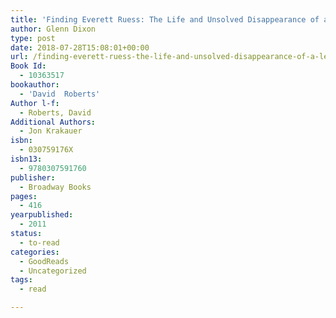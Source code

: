 ```yaml
---
title: 'Finding Everett Ruess: The Life and Unsolved Disappearance of a Legendary Wilderness Explorer'
author: Glenn Dixon
type: post
date: 2018-07-28T15:08:01+00:00
url: /finding-everett-ruess-the-life-and-unsolved-disappearance-of-a-legendary-wilderness-explorer/
Book Id:
  - 10363517
bookauthor:
  - 'David  Roberts'
Author l-f:
  - Roberts, David
Additional Authors:
  - Jon Krakauer
isbn:
  - 030759176X
isbn13:
  - 9780307591760
publisher:
  - Broadway Books
pages:
  - 416
yearpublished:
  - 2011
status:
  - to-read
categories:
  - GoodReads
  - Uncategorized
tags:
  - read

---
```

